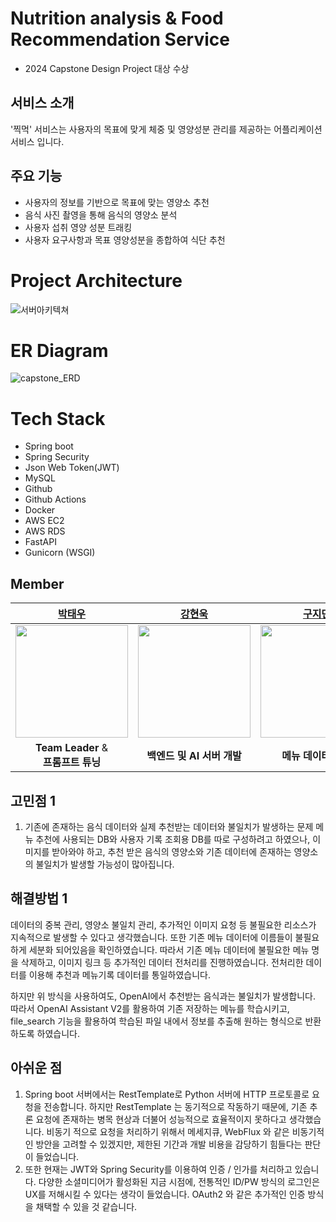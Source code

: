 # Nutrition analysis & Food Recommendation Service
- 2024 Capstone Design Project 대상 수상

## 서비스 소개 
'찍먹' 서비스는 사용자의 목표에 맞게 체중 및 영양성분 관리를 제공하는 어플리케이션 서비스 입니다. 

## 주요 기능
- 사용자의 정보를 기반으로 목표에 맞는 영양소 추천
- 음식 사진 촬영을 통해 음식의 영양소 분석
- 사용자 섭취 영양 성분 트래킹
- 사용자 요구사항과 목표 영양성분을 종합하여 식단 추천
  
# Project Architecture 

![서버아키텍쳐](https://github.com/hyunw9/JJIKMUK_Server/assets/43662405/4e7e323b-5ab4-4541-a48d-f7550fe3b9a3)

# ER Diagram
![capstone_ERD](https://github.com/mjuCapstone/mjuCapstone_Server/assets/43662405/f54a1520-e781-4bcc-93c2-b80d0307ea4e)

# Tech Stack
- Spring boot
- Spring Security
- Json Web Token(JWT)
- MySQL
- Github
- Github Actions
- Docker
- AWS EC2
- AWS RDS
- FastAPI
- Gunicorn (WSGI)

## Member
|[박태우](https://github.com/ta-mj)|[강현욱](https://github.com/hyunw9)|[구지민](https://github.com/jimizip)|
|:---:|:---:|:---:|
|<img src="https://github.com/ta-mj.png" width="180" height="180" >|<img src="https://github.com/hyunw9.png" width="180" height="180" >|<img src="https://github.com/jimizip.png" width="180" height="180" >|
| **Team Leader** & <br> **프롬프트 튜닝** | **백엔드 및 AI 서버 개발**| **메뉴 데이터 개발** |

## 고민점 1
1. 기존에 존재하는 음식 데이터와 실제 추천받는 데이터와 불일치가 발생하는 문제 
메뉴 추천에 사용되는 DB와 사용자 기록 조회용 DB를 따로 구성하려고 하였으나, 
이미지를 받아와야 하고, 추천 받은 음식의 영양소와 기존 데이터에 존재하는 영양소의 불일치가 발생할 가능성이 많아집니다.

## 해결방법 1
데이터의 중복 관리, 영양소 불일치 관리, 추가적인 이미지 요청 등 불필요한 리소스가 지속적으로 발생할 수 있다고 생각했습니다. 
또한 기존 메뉴 데이터에 이름들이 불필요하게 세분화 되어있음을 확인하였습니다.
따라서 기존 메뉴 데이터에 불필요한 메뉴 명을 삭제하고, 이미지 링크 등 추가적인 데이터 전처리를 진행하였습니다.
전처리한 데이터를 이용해 추천과 메뉴기록 데이터를 통일하였습니다. 

하지만 위 방식을 사용하여도, OpenAI에서 추천받는 음식과는 불일치가 발생합니다. 따라서 OpenAI Assistant V2를 활용하여 기존 저장하는 메뉴를 학습시키고, file_search 기능을 활용하여 학습된 파일 내에서 정보를 추출해 원하는 형식으로 반환하도록 하였습니다. 

## 아쉬운 점 
1. Spring boot 서버에서는 RestTemplate로 Python 서버에 HTTP 프로토콜로 요청을 전송합니다. 
   하지만 RestTemplate 는 동기적으로 작동하기 때문에, 기존 추론 요청에 존재하는 병목 현상과 더불어 성능적으로 효율적이지 못하다고 생각했습니다. 비동기 적으로 요청을 처리하기 위해서 메세지큐, WebFlux 와 같은 비동기적인 방안을 고려할 수 있겠지만, 제한된 기간과 개발 비용을 감당하기 힘들다는 판단이 들었습니다. 
2. 또한 현재는 JWT와 Spring Security를 이용하여 인증 / 인가를 처리하고 있습니다. 다양한 소셜미디어가 활성화된 지금 시점에, 전통적인 ID/PW 방식의 로그인은 UX를 저해시킬 수 있다는 생각이 들었습니다. OAuth2 와 같은 추가적인 인증 방식을 채택할 수 있을 것 같습니다. 

